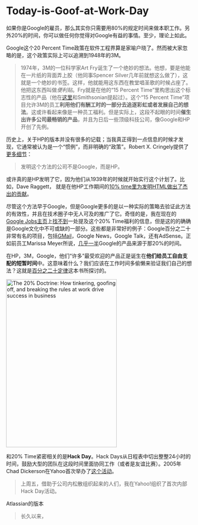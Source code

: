 ﻿Today-is-Goof-at-Work-Day
==========================
如果你是Google的雇员，那么其实你只需要用80%的规定时间来做本职工作。另外20%的时间，你可以做任何你觉得对Google有益的事情。至少，理论上如此。

Google这个20 Percent Time政策在软件工程界算是家喻户晓了。然而被大家忽略的是，这个政策实际上可以追溯到1948年的3M。

> 1974年，3M的一位科学家Art Fry诞生了一个绝妙的想法。他想，要是他能在一片纸的背面弄上胶（他同事Spencer Silver几年前就想这么做了），这就是一个绝妙的书签。这样，他就能用这东西在教堂唱圣歌的时候占座了。他把这东西叫做*便利贴*。Fry就是在他的“15 Percent Time”里构思出这个标志性的产品（他在[这里](http://invention.smithsonian.org/video/vid-popup.aspx?clip=1&id=518)和Smithsonian提起过）。这个“15 Percent Time”项目允许3M的员工**利用他们有酬工时的一部分去追逐彩虹或者发展自己的想法**。这或许看起来像是一种员工福利。但是实际上，这段不起眼的时间**催生出许多公司最畅销的产品**，并且为日后一些顶级科技公司，像Google和HP开创了先例。

历史上，关于HP的版本并没有很多的记载；当我真正得到一点信息的时候才发现，它通常被认为是一个“惯例”，而非明确的“政策”。Robert X. Cringely提供了[更多细节](http://www.cringely.com/2011/08/19/losing-the-hp-way/)：

> 发明这个方法的公司不是Google，而是HP。

或许真的是HP发明了它，因为他们从1939年的时候就开始实行这个计划了。比如，Dave Raggett， 就是在他HP工作期间的[10% time里为发明HTML做出了杰出的贡献](http://en.wikipedia.org/wiki/Dave_Raggett)。

尽管这个方法早于Google，但是Google更多的是以一种实际的策略去验证此方法的有效性，并且在技术圈子中无人可及的推广了它。奇怪的是，我在现在的[Google Jobs主页](http://www.google.com/about/jobs/lifeatgoogle/)上[找不到](https://www.google.com/search?q=site%3Awww.google.com+%2220-percent+time%22)一处提及这个20% Time福利的信息，但是这的的确确是Google文化中不可或缺的一部分。这些都是非常好的例子：Google百分之二十非常有名的项目，包括[GMail](http://paulbuchheit.blogspot.com/2009/01/communicating-with-code.html)，Google News，Google Talk，还有AdSense。正如前员工Marissa Meyer所说，[几乎一半](http://en.wikipedia.org/wiki/Google#Innovation_Time_Off)Google的产品来源于那20%的时间。

在HP，3M，Google，他们“许多”最受欢迎的产品正是诞生在**他们给员工自由支配的短暂时间**中。这意味着什么？我们应该在工作时间多偷懒来验证我们自己的想法？这就是[百分之二十定律](http://www.amazon.com/exec/obidos/ASIN/0062003232/codihorr-20)这本书所探讨的。

<a href="http://www.amazon.com/exec/obidos/ASIN/0062003232/codihorr-20">
	<img src=<img alt="The 20% Doctrine: How tinkering, goofing off, and breaking the rules at work drive success in business" title="The 20% Doctrine: How tinkering, goofing off, and breaking the rules at work drive success in business" src="http://www.codinghorror.com/.a/6a0120a85dcdae970b017743d719a4970d-800wi" width="300" height="456">
</a>

和20% Time紧密相关的是**Hack Day**。Hack Days从日程表中切出整整24小时的时间，鼓励大型的团队在这段时间里面协同工作（或者是友谊比赛）。2005年Chad Dickerson在Yahoo首次举办了[这个活动](http://blog.chaddickerson.com/2012/04/18/the-20-percent-doctrine/)。 

> 上周五，借助于公司内松散组织起来的人们，我在Yahoo!组织了首次内部Hack Day活动。

Atlassian的版本

> 长久以来，

